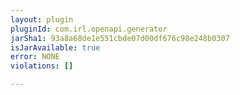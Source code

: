 ```yaml
---
layout: plugin
pluginId: com.irl.openapi.generator
jarSha1: 93a8a68de1e551cbde07d00df676c98e248b0307
isJarAvailable: true
error: NONE
violations: []

---
```

